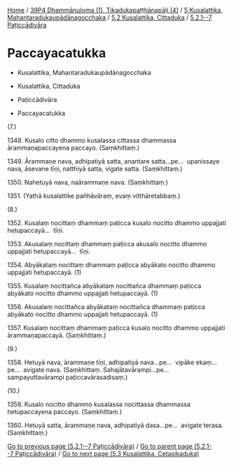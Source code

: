 
[Home](/) / [39P4 Dhammānuloma (1), Tikadukapaṭṭhānapāḷi (4)](../../...md) / [5 Kusalattika, Mahantaradukaupādānagocchaka](../...md) / [5.2 Kusalattika, Cittaduka](...md) / [5.2.1--7 Paṭiccādivāra](../39P4/5/5.2/5.2.1--7.md)

# Paccayacatukka

* Kusalattika, Mahantaradukaupādānagocchaka

* Kusalattika, Cittaduka

* Paṭiccādivāra

* Paccayacatukka

(7.)

1348\. Kusalo citto dhammo kusalassa cittassa dhammassa ārammaṇapaccayena paccayo. (Saṃkhittaṃ.)

1349\. Ārammaṇe nava, adhipatiyā satta, anantare satta…pe…  upanissaye nava, āsevane tīṇi, natthiyā satta, vigate satta. (Saṃkhittaṃ.)

1350\. Nahetuyā nava, naārammaṇe nava. (Saṃkhittaṃ.)

1351\. (Yathā kusalattike pañhāvāraṃ, evaṃ vitthāretabbaṃ.)

(8.)

1352\. Kusalaṃ nocittaṃ dhammaṃ paṭicca kusalo nocitto dhammo uppajjati hetupaccayā…  tīṇi.

1353\. Akusalaṃ nocittaṃ dhammaṃ paṭicca akusalo nocitto dhammo uppajjati hetupaccayā…  tīṇi.

1354\. Abyākataṃ nocittaṃ dhammaṃ paṭicca abyākato nocitto dhammo uppajjati hetupaccayā. (1)

1355\. Kusalaṃ nocittañca abyākataṃ nocittañca dhammaṃ paṭicca abyākato nocitto dhammo uppajjati hetupaccayā. (1)

1356\. Akusalaṃ nocittañca abyākataṃ nocittañca dhammaṃ paṭicca abyākato nocitto dhammo uppajjati hetupaccayā. (1)

1357\. Kusalaṃ nocittaṃ dhammaṃ paṭicca kusalo nocitto dhammo uppajjati ārammaṇapaccayā. (Saṃkhittaṃ.)

(9.)

1358\. Hetuyā nava, ārammaṇe tīṇi, adhipatiyā nava…pe…  vipāke ekaṃ…pe…  avigate nava. (Saṃkhittaṃ. Sahajātavārampi…pe…  sampayuttavārampi paṭiccavārasadisaṃ.)

(10.)

1359\. Kusalo nocitto dhammo kusalassa nocittassa dhammassa hetupaccayena paccayo. (Saṃkhittaṃ.)

1360\. Hetuyā satta, ārammaṇe nava, adhipatiyā dasa…pe…  avigate terasa. (Saṃkhittaṃ.)

[Go to previous page (5.2.1--7 Paṭiccādivāra)](../39P4/5/5.2/5.2.1--7.md) / [Go to parent page (5.2.1--7 Paṭiccādivāra)](../39P4/5/5.2/5.2.1--7.md) / [Go to next page (5.3 Kusalattika, Cetasikaduka)](../../5.3.md)


